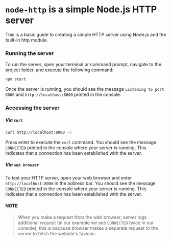 # `node-http` is a simple **Node.js** HTTP server

This is a basic guide to creating a simple HTTP server using Node.js and the built-in http module.

### Running the server

To run the server, open your terminal or command prompt, navigate to the project folder, and execute the following command:

```bash
npm start
```

Once the server is running, you should see the message `Listening to port 8000` and `http://localhost:8000` printed in the console.

### Accessing the server

##### Via `curl`

```bash
curl http://localhost:8000 -v
```

Press enter to execute the `curl` command. You should see the message `CONNECTED` printed in the console where your server is running. This indicates that a connection has been established with the server.

##### Via `web browser`

To test your HTTP server, open your web browser and enter `http://localhost:8000` in the address bar. You should see the message `CONNECTED` printed in the console where your server is running. This indicates that a connection has been established with the server.

#### **NOTE**

> When you make a request from the web browser, server logs additional request (in our example we see `CONNECTED` twice in our console); this is because browser makes a separate request to the server to fetch the website's favicon
